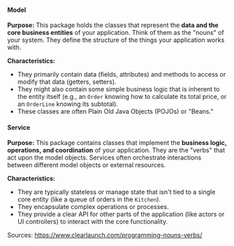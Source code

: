 #### Model
**Purpose:** This package holds the classes that represent the **data and the core business entities** of your application. Think of them as the "nouns" of your system. They define the structure of the things your application works with.

**Characteristics:**
- They primarily contain data (fields, attributes) and methods to access or modify that data (getters, setters).
- They might also contain some simple business logic that is inherent to the entity itself (e.g., an `Order` knowing how to calculate its total price, or an `OrderLine` knowing its subtotal).
- These classes are often Plain Old Java Objects (POJOs) or "Beans."
#### Service
**Purpose:** This package contains classes that implement the **business logic, operations, and coordination** of your application. They are the "verbs" that act upon the model objects. Services often orchestrate interactions between different model objects or external resources.

**Characteristics:**
- They are typically stateless or manage state that isn't tied to a single core entity (like a queue of orders in the `Kitchen`).
- They encapsulate complex operations or processes.
- They provide a clear API for other parts of the application (like actors or UI controllers) to interact with the core functionality.

Sources:
https://www.clearlaunch.com/programming-nouns-verbs/